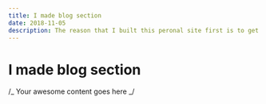 ```yaml
---
title: I made blog section
date: 2018-11-05
description: The reason that I built this peronal site first is to get both studylog section and blog section in one site. Now I got this
---
```


# I made blog section

/_ Your awesome content goes here _/
